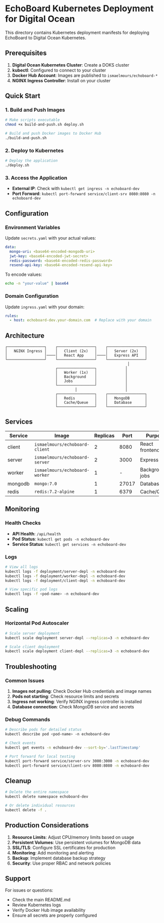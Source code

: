 # EchoBoard Kubernetes Deployment for Digital Ocean

This directory contains Kubernetes deployment manifests for deploying EchoBoard to Digital Ocean Kubernetes.

## Prerequisites

1. **Digital Ocean Kubernetes Cluster**: Create a DOKS cluster
2. **kubectl**: Configured to connect to your cluster
3. **Docker Hub Account**: Images are published to `ismaelmours/echoboard-*`
4. **NGINX Ingress Controller**: Install on your cluster

## Quick Start

### 1. Build and Push Images

```bash
# Make scripts executable
chmod +x build-and-push.sh deploy.sh

# Build and push Docker images to Docker Hub
./build-and-push.sh
```

### 2. Deploy to Kubernetes

```bash
# Deploy the application
./deploy.sh
```

### 3. Access the Application

- **External IP**: Check with `kubectl get ingress -n echoboard-dev`
- **Port Forward**: `kubectl port-forward service/client-srv 8080:8080 -n echoboard-dev`

## Configuration

### Environment Variables

Update `secrets.yaml` with your actual values:

```yaml
data:
  mongo-uri: <base64-encoded-mongodb-uri>
  jwt-key: <base64-encoded-jwt-secret>
  redis-password: <base64-encoded-redis-password>
  resend-api-key: <base64-encoded-resend-api-key>
```

To encode values:
```bash
echo -n "your-value" | base64
```

### Domain Configuration

Update `ingress.yaml` with your domain:
```yaml
rules:
  - host: echoboard-dev.your-domain.com  # Replace with your domain
```

## Architecture

```
┌─────────────────┐    ┌─────────────────┐    ┌─────────────────┐
│   NGINX Ingress │    │   Client (2x)   │    │   Server (2x)   │
│                 │────│   React App     │────│   Express API   │
└─────────────────┘    └─────────────────┘    └─────────────────┘
                                                        │
                       ┌─────────────────┐             │
                       │   Worker (1x)   │             │
                       │   Background    │             │
                       │   Jobs          │             │
                       └─────────────────┘             │
                                │                      │
                       ┌─────────────────┐    ┌─────────────────┐
                       │   Redis         │    │   MongoDB       │
                       │   Cache/Queue   │    │   Database      │
                       └─────────────────┘    └─────────────────┘
```

## Services

| Service | Image | Replicas | Port | Purpose |
|---------|-------|----------|------|---------|
| client | `ismaelmours/echoboard-client` | 2 | 8080 | React frontend |
| server | `ismaelmours/echoboard-server` | 2 | 3000 | Express API |
| worker | `ismaelmours/echoboard-worker` | 1 | - | Background jobs |
| mongodb | `mongo:7.0` | 1 | 27017 | Database |
| redis | `redis:7.2-alpine` | 1 | 6379 | Cache/Queue |

## Monitoring

### Health Checks

- **API Health**: `/api/health`
- **Pod Status**: `kubectl get pods -n echoboard-dev`
- **Service Status**: `kubectl get services -n echoboard-dev`

### Logs

```bash
# View all logs
kubectl logs -f deployment/server-depl -n echoboard-dev
kubectl logs -f deployment/worker-depl -n echoboard-dev
kubectl logs -f deployment/client-depl -n echoboard-dev

# View specific pod logs
kubectl logs -f <pod-name> -n echoboard-dev
```

## Scaling

### Horizontal Pod Autoscaler

```bash
# Scale server deployment
kubectl scale deployment server-depl --replicas=3 -n echoboard-dev

# Scale client deployment
kubectl scale deployment client-depl --replicas=3 -n echoboard-dev
```

## Troubleshooting

### Common Issues

1. **Images not pulling**: Check Docker Hub credentials and image names
2. **Pods not starting**: Check resource limits and secrets
3. **Ingress not working**: Verify NGINX ingress controller is installed
4. **Database connection**: Check MongoDB service and secrets

### Debug Commands

```bash
# Describe pods for detailed status
kubectl describe pod <pod-name> -n echoboard-dev

# Check events
kubectl get events -n echoboard-dev --sort-by='.lastTimestamp'

# Port forward for local testing
kubectl port-forward service/server-srv 3000:3000 -n echoboard-dev
kubectl port-forward service/client-srv 8080:8080 -n echoboard-dev
```

## Cleanup

```bash
# Delete the entire namespace
kubectl delete namespace echoboard-dev

# Or delete individual resources
kubectl delete -f .
```

## Production Considerations

1. **Resource Limits**: Adjust CPU/memory limits based on usage
2. **Persistent Volumes**: Use persistent volumes for MongoDB data
3. **SSL/TLS**: Configure SSL certificates for production
4. **Monitoring**: Add monitoring and alerting
5. **Backup**: Implement database backup strategy
6. **Security**: Use proper RBAC and network policies

## Support

For issues or questions:
- Check the main README.md
- Review Kubernetes logs
- Verify Docker Hub image availability
- Ensure all secrets are properly configured
